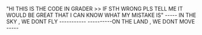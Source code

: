 "HI THIS IS THE CODE IN GRADER >> IF STH WRONG PLS TELL ME IT WOULD BE GREAT THAT I CAN KNOW WHAT MY MISTAKE IS"
----- IN THE SKY , WE DONT FLY -----------
----------ON THE LAND , WE DONT MOVE -----
